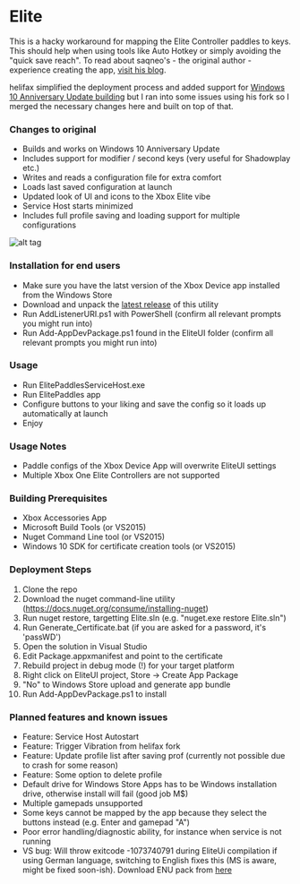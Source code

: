 # Elite

This is a hacky workaround for mapping the Elite Controller paddles to keys. This should help when using tools like Auto Hotkey or simply avoiding the "quick save reach". To read about saqneo's - the original author - experience creating the app, [visit his blog](http://shawnquereshi.com/2016/02/binding-the-elite-controller-paddles-to-the-keyboard/).

helifax simplified the deployment process and added support for [Windows 10 Anniversary Update building](https://github.com/helifax/Elite-Enhanced/commit/f22f51abc60b0f1d67b8f8048d1aa1343a193760) but I ran into some issues using his fork so I merged the necessary changes here and built on top of that.

### Changes to original
* Builds and works on Windows 10 Anniversary Update
* Includes support for modifier / second keys (very useful for Shadowplay etc.)
* Writes and reads a configuration file for extra comfort
* Loads last saved configuration at launch
* Updated look of UI and icons to the Xbox Elite vibe
* Service Host starts minimized
* Includes full profile saving and loading support for multiple configurations

![alt tag](http://i.imgur.com/fl7Qb9q.png)

### Installation for end users
* Make sure you have the latst version of the Xbox Device app installed from the Windows Store
* Download and unpack the [latest release](https://github.com/mhvuze/Elite/releases) of this utility
* Run AddListenerURI.ps1 with PowerShell (confirm all relevant prompts you might run into)
* Run Add-AppDevPackage.ps1 found in the EliteUI folder (confirm all relevant prompts you might run into)

### Usage
* Run ElitePaddlesServiceHost.exe
* Run ElitePaddles app
* Configure buttons to your liking and save the config so it loads up automatically at launch
* Enjoy

### Usage Notes
* Paddle configs of the Xbox Device App will overwrite EliteUI settings
* Multiple Xbox One Elite Controllers are not supported

### Building Prerequisites
* Xbox Accessories App
* Microsoft Build Tools (or VS2015)
* Nuget Command Line tool (or VS2015)
* Windows 10 SDK for certificate creation tools (or VS2015)

### Deployment Steps
1. Clone the repo
2. Download the nuget command-line utility (https://docs.nuget.org/consume/installing-nuget)
3. Run nuget restore, targetting Elite.sln (e.g. "nuget.exe restore Elite.sln")
4. Run Generate_Certificate.bat (if you are asked for a password, it's 'passWD')
5. Open the solution in Visual Studio
6. Edit Package.appxmanifest and point to the certificate
7. Rebuild project in debug mode (!) for your target platform
8. Right click on EliteUI project, Store -> Create App Package
9. "No" to Windows Store upload and generate app bundle
10. Run Add-AppDevPackage.ps1 to install

### Planned features and known issues
* Feature: Service Host Autostart
* Feature: Trigger Vibration from helifax fork
* Feature: Update profile list after saving prof (currently not possible due to crash for some reason)
* Feature: Some option to delete profile
* Default drive for Windows Store Apps has to be Windows installation drive, otherwise install will fail (good job M$)
* Multiple gamepads unsupported
* Some keys cannot be mapped by the app because they select the buttons instead (e.g. Enter and gamepad "A")
* Poor error handling/diagnostic ability, for instance when service is not running
* VS bug: Will throw exitcode -1073740791 during EliteUi compilation if using German language, switching to English fixes this (MS is aware, might be fixed soon-ish). Download ENU pack from [here](https://www.microsoft.com/en-US/download/details.aspx?id=48157)
